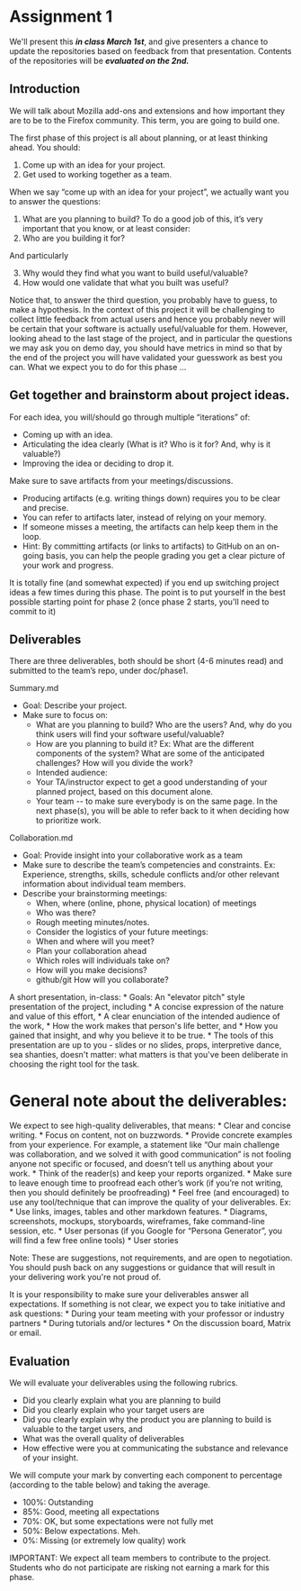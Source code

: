 # Assignment 1

We'll present this ***in class March 1st***, and give presenters a chance to update the repositories based on feedback from that presentation. Contents of the repositories will be ***evaluated on the 2nd.***

## Introduction

We will talk about Mozilla add-ons and extensions and how important they are to be to the Firefox community. This term, you are going to build one. 

The first phase of this project is all about planning, or at least thinking ahead. You should:

1. Come up with an idea for your project.
2. Get used to working together as a team.

When we say “come up with an idea for your project”, we actually want you to answer the questions: 

1. What are you planning to build?
To do a good job of this, it’s very important that you know, or at least consider:
2. Who are you building it for?

And particularly

3. Why would they find what you want to build useful/valuable?
4. How would one validate that what you built was useful?

Notice that, to answer the third question, you probably have to guess, to make a hypothesis. In the context of this project it will be challenging to collect little feedback from actual users and hence you probably never will be certain that your software is actually useful/valuable for them.  However, looking ahead to the last stage of the project, and in particular the questions we may ask you on demo day, you should have metrics in mind so that by the end of the project you will have validated your guesswork as best you can.
What we expect you to do for this phase …

## Get together and brainstorm about project ideas. 


For each idea, you will/should go through multiple “iterations” of:
* Coming up with an idea.
* Articulating the idea clearly (What is it? Who is it for? And, why is it valuable?)
* Improving the idea or deciding to drop it.


Make sure to save artifacts from your meetings/discussions.
* Producing artifacts (e.g. writing things down) requires you to be clear and precise.
* You can refer to artifacts later, instead of relying on your memory.
* If someone misses a meeting, the artifacts can help keep them in the loop.
* Hint: By committing artifacts (or links to artifacts) to GitHub on an on-going basis, you can help the people grading you get a clear picture of your work and progress.

It is totally fine (and somewhat expected) if you end up switching project ideas a few times during this phase. The point is to put yourself in the best possible starting point for phase 2 (once phase 2 starts, you'll need to commit to it)

## Deliverables

There are three deliverables, both should be short (4-6 minutes read) and submitted to the team’s repo, under doc/phase1.

Summary.md
* Goal: Describe your project.
* Make sure to focus on:
   * What are you planning to build? Who are the users? And, why do you think users will find your software useful/valuable?
   * How are you planning to build it?
Ex: What are the different components of the system? What are some of the anticipated challenges? How will you divide the work?
   * Intended audience:
   * Your TA/instructor expect to get a good understanding of your planned project, based on this document alone.
   * Your team -- to make sure everybody is on the same page. 
In the next phase(s), you will be able to refer back to it when deciding how to prioritize work.

Collaboration.md
 * Goal: Provide insight into your collaborative work as a team
 * Make sure to describe the team’s competencies and constraints. Ex: Experience, strengths, skills, schedule conflicts and/or other relevant information about individual team members.
 * Describe your brainstorming meetings:
      * When, where (online, phone, physical location) of meetings
      * Who was there?
      * Rough meeting minutes/notes.
      * Consider the logistics of  your future meetings:
      * When and where will you meet? 
      * Plan your collaboration ahead
      * Which roles will individuals take on?
      * How will you make decisions? 
      * github/git How will you collaborate?

A short presentation, in-class:
      * Goals: An "elevator pitch" style presentation of the project, including
      * A concise expression of the nature and value of this effort,
      * A clear enunciation of the intended audience of the work,
      * How the work makes that person's life better, and
      * How you gained that insight, and why you believe it to be true.
      * The tools of this presentation are up to you - slides or no slides, props, interpretive dance, sea shanties, doesn't matter: what matters is that you've been deliberate in choosing the right tool for the task.

# General note about the deliverables:

We expect to see high-quality deliverables, that means:
      * Clear and concise writing.
      * Focus on content, not on buzzwords.
      * Provide concrete examples from your experience.
For example, a statement like “Our main challenge was collaboration, and we solved it with good communication” is not fooling anyone not specific or focused, and doesn’t tell us anything about your work. 
      * Think of the reader(s) and keep your reports organized.
      * Make sure to leave enough time to proofread each other’s work
(if you’re not writing, then you should definitely be proofreading)
      * Feel free (and encouraged) to use any tool/technique that can improve the quality of your deliverables. Ex:
         * Use links, images, tables and other markdown features.
         * Diagrams, screenshots, mockups, storyboards, wireframes, fake command-line session, etc.
         * User personas (if you Google for “Persona Generator”, you will find a few free online tools)
         * User stories

Note: These are suggestions, not requirements, and are open to negotiation. You should push back on any suggestions or guidance that will result in your delivering work you're not proud of.

It is your responsibility to make sure your deliverables answer all expectations.
If something is not clear, we expect you to take initiative and ask questions:
         * During your team meeting with your professor or industry partners
         * During tutorials and/or lectures
         * On the discussion board, Matrix or email.

## Evaluation

We will evaluate your deliverables using the following rubrics.

* Did you clearly explain what you are planning to build
* Did you clearly explain who your target users are
* Did you clearly explain why the product you are planning to build is valuable to the target users, and
* What was the overall quality of deliverables
* How effective were you at communicating the substance and relevance of your insight.

We will compute your mark by converting each component to percentage (according to the table below) and taking the average.

* 100%: Outstanding
* 85%: Good, meeting all expectations
* 70%: OK, but some expectations were not fully met
* 50%: Below expectations. Meh.
* 0%: Missing (or extremely low quality) work
	
IMPORTANT: We expect all team members to contribute to the project.
Students who do not participate are risking not earning a mark for this phase.
